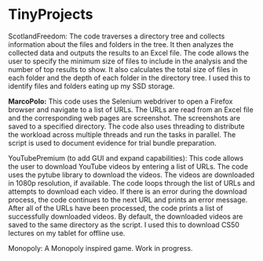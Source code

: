 # TinyProjects
ScotlandFreedom: 
The code traverses a directory tree and collects information about the files and folders in the tree. It then analyzes the collected data and outputs the results to an Excel file. The code allows the user to specify the minimum size of files to include in the analysis and the number of top results to show. It also calculates the total size of files in each folder and the depth of each folder in the directory tree. I used this to identify files and folders eating up my SSD storage.

<b>MarcoPolo:</b> 
This code uses the Selenium webdriver to open a Firefox browser and navigate to a list of URLs. The URLs are read from an Excel file and the corresponding web pages are screenshot. The screenshots are saved to a specified directory. The code also uses threading to distribute the workload across multiple threads and run the tasks in parallel. The script is used to document evidence for trial bundle preparation. 

YouTubePremium (to add GUI and expand capabilities):
This code allows the user to download YouTube videos by entering a list of URLs. The code uses the pytube library to download the videos. The videos are downloaded in 1080p resolution, if available. The code loops through the list of URLs and attempts to download each video. If there is an error during the download process, the code continues to the next URL and prints an error message. After all of the URLs have been processed, the code prints a list of successfully downloaded videos. By default, the downloaded videos are saved to the same directory as the script. I used this to download CS50 lectures on my tablet for offline use. 

Monopoly:
A Monopoly inspired game. Work in progress. 
